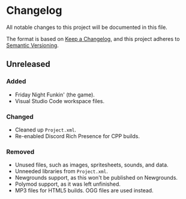 # Changelog

All notable changes to this project will be documented in this file.

The format is based on [Keep a Changelog](https://keepachangelog.com/en/1.1.0/),
and this project adheres to [Semantic Versioning](https://semver.org/spec/v2.0.0.html).

## Unreleased

### Added

- Friday Night Funkin' (the game).
- Visual Studio Code workspace files.

### Changed

- Cleaned up `Project.xml`.
- Re-enabled Discord Rich Presence for CPP builds.

### Removed

- Unused files, such as images, spritesheets, sounds, and data.
- Unneeded libraries from `Project.xml`.
- Newgrounds support, as this won't be published on Newgrounds.
- Polymod support, as it was left unfinished.
- MP3 files for HTML5 builds. OGG files are used instead.
